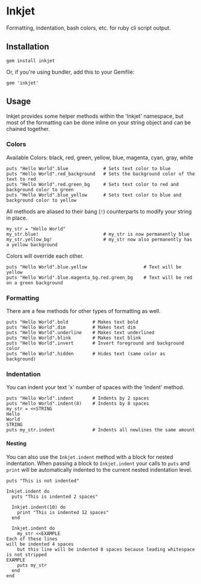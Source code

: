 # Inkjet

Formatting, indentation, bash colors, etc. for ruby cli script output.

## Installation

    gem install inkjet

Or, if you're using bundler, add this to your Gemfile:

    gem 'inkjet'

## Usage

Inkjet provides some helper methods within the 'Inkjet' namespace, but most of the formatting can be done inline on your string object and can be chained together.

### Colors

Available Colors: black, red, green, yellow, blue, magenta, cyan, gray, white
    
    puts "Hello World".blue             # Sets text color to blue
    puts "Hello World".red_background   # Sets the background color of the text to red
    puts "Hello World".red.green_bg     # Sets text color to red and background color to green
    puts "Hello World".blue_yellow      # Sets text color to blue and background color to yellow

All methods are aliased to their bang (`!`) counterparts to modify your string in place.
    
    my_str = "Hello World"
    my_str.blue!                        # my_str is now permanently blue
    my_str.yellow_bg!                   # my_str now also permanently has a yellow background

Colors will override each other.

    puts "Hello World".blue.yellow                     # Text will be yellow
    puts "Hello World".blue.magenta_bg.red.green_bg    # Text will be red on a green background

### Formatting

There are a few methods for other types of formatting as well.

    puts "Hello World".bold         # Makes text bold
    puts "Hello World".dim          # Makes text dim
    puts "Hello World".underline    # Makes text underlined
    puts "Hello World".blink        # Makes text blink
    puts "Hello World".invert       # Invert foreground and background color
    puts "Hello World".hidden       # Hides text (same color as background)

### Indentation

You can indent your text 'x' number of spaces with the 'indent' method.

    puts "Hello World".indent       # Indents by 2 spaces
    puts "Hello World".indent(8)    # Indents by 8 spaces
    my_str = <<STRING
    Hello
    World
    STRING
    puts my_str.indent              # Indents all newlines the same amount

#### Nesting

You can also use the `Inkjet.indent` method with a block for nested indentation. When passing a block to `Inkjet.indent` your calls to `puts` and `print` will be automatically indented to the current nested indentation level.

    puts "This is not indented"

    Inkjet.indent do
      puts "This is indented 2 spaces"
      
      Inkjet.indent(10) do
        print "This is indented 12 spaces"
      end
      
      Inkjet.indent do
        my_str <<EXAMPLE
    Each of these lines
    will be indented 4 spaces
        but this line will be indented 8 spaces because leading whitespace is not stripped
    EXAMPLE
        puts my_str
      end
    end
